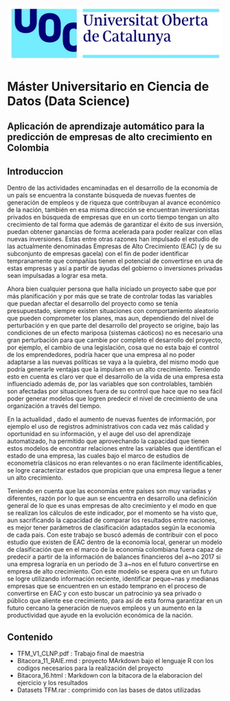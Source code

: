 <div  align="center">
 <img src="UOC-logo.png" width = "500"/>
</div>

# Máster Universitario en Ciencia de Datos (Data Science)
## Aplicación de aprendizaje automático para la predicción de empresas de alto crecimiento en Colombia

## Introduccion
Dentro de las actividades encaminadas en el desarrollo de la economía de un país se encuentra la constante búsqueda de nuevas fuentes de generación de empleos y de riqueza que contribuyan al avance económico de la nación, también en esa misma dirección se encuentran inversionistas privados en búsqueda de empresas que en un corto tiempo tengan un alto crecimiento de tal forma que además de garantizar el éxito de sus inversión, puedan obtener ganancias de forma acelerada para poder realizar con ellas nuevas inversiones. Estas entre otras razones han impulsado el estudio de las actualmente denominadas Empresas de Alto Crecimiento (EAC) (y de su subconjunto de empresas gacela) con el fin de poder identificar tempranamente que compañías tienen el potencial de convertirse en una de estas empresas y así a partir de ayudas del gobierno o inversiones privadas sean impulsadas a lograr esa meta.

Ahora bien cualquier persona que halla iniciado un proyecto sabe que por más planificación y por más que se trate de controlar todas las variables que puedan afectar el desarrollo del proyecto como se tenía presupuestado, siempre existen situaciones con comportamiento aleatorio que pueden comprometer los planes, mas aun, dependiendo del nivel de perturbación y en que parte del desarrollo del proyecto se origine, bajo las condiciones de un efecto mariposa (sistemas cáoticos) no es necesario una gran perturbación para que cambie por completo el desarrollo del proyecto, por ejemplo, el cambio de una legislación, cosa que no esta bajo el control de los emprendedores, podría hacer que una empresa al no poder adaptarse a las nuevas políticas se vaya a la quiebra, del mismo modo que podría generarle ventajas que la impulsen en un alto crecimiento. Teniendo esto en cuenta es claro ver que el desarrollo de la vida de una empresa esta influenciado además de, por las variables que son controlables, también son afectadas por situaciones fuera de su control que hace que no sea fácil poder generar modelos que logren predecir el nivel de crecimiento de una organización a través del tiempo.

En la actualidad , dado el aumento de nuevas fuentes de información, por ejemplo el uso de registros administrativos con cada vez más calidad y oportunidad en su información, y el auge del uso del aprendizaje automatizado, ha permitido que aprovechando la capacidad que tienen estos modelos de encontrar relaciones entre las variables que identifican el estado de una empresa, las cuales bajo el marco de estudios de econometría clásicos no eran relevantes o no eran fácilmente identificables, se logre caracterizar estados que propician que una empresa llegue a tener un alto crecimiento.

Teniendo en cuenta que las economías entre países son muy variadas y diferentes, razón por lo que aun se encuentra en desarrollo una definición general de lo que es unas empresas de alto crecimiento y el modo en que se realizan los cálculos de este indicador, por el momento se ha visto que, aun sacrificando la capacidad de comparar los resultados entre naciones, es mejor tener parámetros de clasificación adaptados según la economía de cada país. Con este trabajo se buscó además de contribuir con el poco estudio que existen de EAC dentro de la economía local, generar un modelo de clasificación que en el marco de la economía colombiana fuera capaz de predecir a partir de la información de balances financieros del a~no 2017 si una empresa lograría en un periodo de 3 a~nos en el futuro convertirse en empresa de alto crecimiento. Con este modelo se espera que en un futuro se logre utilizando información reciente, identificar peque~nas y medianas empresas que se encuentren en un estado temprano en el proceso de convertirse en EAC y con esto buscar un patrocinio ya sea privado o público que aliente ese crecimiento, para así de esta forma garantizar en un futuro cercano la generación de nuevos empleos y un aumento en la productividad que ayude en la evolución económica de la nación.

## Contenido

* TFM_V1_CLNP.pdf : Trabajo final de maestria
* Bitacora_11_RAIE.rmd : proyecto MArkdown bajo el lenguaje R con los codigos necesarios para la realización del proyecto 
* Bitacora_16.html : Markdown con la bitacora de la elaboracion del ejercicio y los resultados
* Datasets TFM.rar : comprimido con las bases de datos utilizadas


